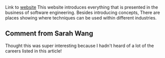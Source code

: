 Link to [website](https://www.mtu.edu/cs/undergraduate/software/what/)
This website introduces everything that is presented in the business of software engineering. Besides introducing concepts, There are places showing where techniques can be used within different industries.

## Comment from Sarah Wang
Thought this was super interesting because I hadn't heard of a lot of the careers listed in this article!